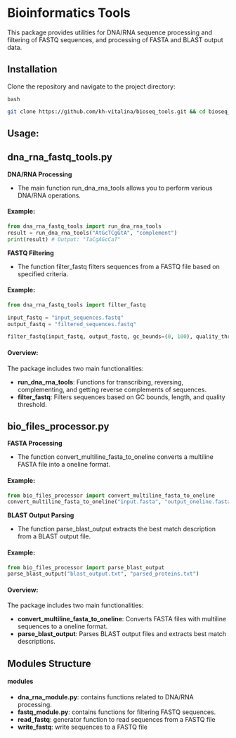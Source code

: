 # Bioinformatics Tools

This package provides utilities for DNA/RNA sequence processing and filtering of FASTQ sequences, and processing of FASTA and BLAST output data.

## Installation

Clone the repository and navigate to the project directory:

`bash`
```sh
git clone https://github.com/kh-vitalina/bioseq_tools.git && cd bioseq_tools
```

## Usage:

## dna_rna_fastq_tools.py

**DNA/RNA Processing** 
- The main function run_dna_rna_tools allows you to perform various DNA/RNA operations.

#### Example:

~~~python
from dna_rna_fastq_tools import run_dna_rna_tools
result = run_dna_rna_tools("AtGcTCgGtA", "complement")
print(result) # Output: "TaCgAGcCaT"
~~~

**FASTQ Filtering**
- The function filter_fastq filters sequences from a FASTQ file based on specified criteria.

#### Example:

~~~python
from dna_rna_fastq_tools import filter_fastq

input_fastq = "input_sequences.fastq"
output_fastq = "filtered_sequences.fastq"

filter_fastq(input_fastq, output_fastq, gc_bounds=(0, 100), quality_threshold=20)
~~~

#### Overview:

The package includes two main functionalities:
- **run_dna_rna_tools**: Functions for transcribing, reversing, complementing, and getting reverse complements of sequences.
- **filter_fastq**: Filters sequences based on GC bounds, length, and quality threshold.

## bio_files_processor.py

**FASTA Processing**
- The function convert_multiline_fasta_to_oneline converts a multiline FASTA file into a oneline format.

#### Example:

~~~python
from bio_files_processor import convert_multiline_fasta_to_oneline
convert_multiline_fasta_to_oneline("input.fasta", "output_oneline.fasta")
~~~

**BLAST Output Parsing**
- The function parse_blast_output extracts the best match description from a BLAST output file.

#### Example:

~~~python
from bio_files_processor import parse_blast_output
parse_blast_output("blast_output.txt", "parsed_proteins.txt")
~~~

#### Overview:

The package includes two main functionalities:
- **convert_multiline_fasta_to_oneline**: Converts FASTA files with multiline sequences to a oneline format.
- **parse_blast_output**: Parses BLAST output files and extracts best match descriptions.

## Modules Structure

#### modules
- **dna_rna_module.py**: contains functions related to DNA/RNA processing.
- **fastq_module.py**: contains functions for filtering FASTQ sequences.
- **read_fastq**: generator function to read sequences from a FASTQ file
- **write_fastq**: write sequences to a FASTQ file
